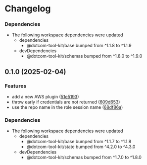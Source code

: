 # Changelog

### Dependencies

* The following workspace dependencies were updated
  * dependencies
    * @dotcom-tool-kit/base bumped from ^1.1.8 to ^1.1.9
  * devDependencies
    * @dotcom-tool-kit/schemas bumped from ^1.8.0 to ^1.9.0

## 0.1.0 (2025-02-04)


### Features

* add a new AWS plugin ([51e5193](https://github.com/Financial-Times/dotcom-tool-kit/commit/51e5193b8676d58bcbb25017267a20f3a60afe8b))
* throw early if credentials are not returned ([609d653](https://github.com/Financial-Times/dotcom-tool-kit/commit/609d6538b0f6fd2b9cc31717b6652c59432bde90))
* use the repo name in the role session name ([68df86a](https://github.com/Financial-Times/dotcom-tool-kit/commit/68df86a9dc0c9c32781cad77139afc3b653092cf))


### Dependencies

* The following workspace dependencies were updated
  * dependencies
    * @dotcom-tool-kit/base bumped from ^1.1.7 to ^1.1.8
    * @dotcom-tool-kit/state bumped from ^4.2.0 to ^4.3.0
  * devDependencies
    * @dotcom-tool-kit/schemas bumped from ^1.7.0 to ^1.8.0
